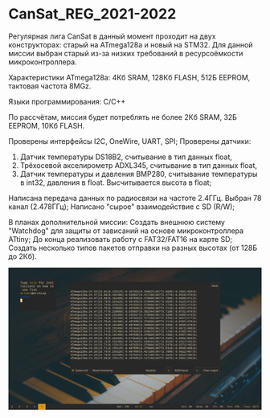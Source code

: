 # CanSat_REG_2021-2022
Регулярная лига CanSat в данный момент проходит на двух конструкторах: старый на ATmega128a и новый на STM32.
Для данной миссии выбран старый из-за низких требований в ресурсоёмкости микроконтроллера.

Характеристики ATmega128a:
4Кб SRAM, 128Кб FLASH, 512Б EEPROM, тактовая частота 8MGz.

Языки программирования: C/C++

По рассчётам, миссия будет потреблять не более 2Кб SRAM, 32Б EEPROM, 10Кб FLASH.

Проверены интерфейсы I2C, OneWire, UART, SPI;
Проверены датчики:
1. Датчик температуры DS18B2, считывание в тип данных float,
2. Трёхосевой акселирометр ADXL345, считывание в тип данных float,
3. Датчик температуры и давления BMP280, считывание температуры в int32, давления в float. Высчитывается высота в float;

Написана передача данных по радиосвязи на частоте 2.4ГГц. Выбран 78 канал (2.478ГГц);
Написано "сырое" взаимодействие с SD (R/W);

В планах дополнительной миссии:
Создать внешнюю систему "Watchdog" для защиты от зависаний на основе микроконтроллера ATtiny;
До конца реализовать работу с FAT32/FAT16 на карте SD;
Создать несколько типов пакетов отправки на разных высотах (от 128Б до 2Кб).

![alt_text](https://github.com/OBRATEN/CanSat_REG_2021-2022/blob/main/2021-12-20-182703_1366x768_scrot.png)
